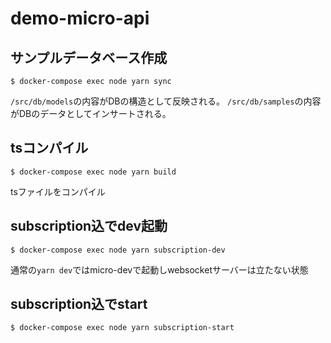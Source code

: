 # demo-micro-api

## サンプルデータベース作成
```$xslt
$ docker-compose exec node yarn sync
```
`/src/db/models`の内容がDBの構造として反映される。
`/src/db/samples`の内容がDBのデータとしてインサートされる。

## tsコンパイル
```$xslt
$ docker-compose exec node yarn build
```
tsファイルをコンパイル

## subscription込でdev起動
```$xslt
$ docker-compose exec node yarn subscription-dev
```
通常の`yarn dev`ではmicro-devで起動しwebsocketサーバーは立たない状態

## subscription込でstart
```$xslt
$ docker-compose exec node yarn subscription-start
```
